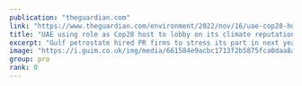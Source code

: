 ```yaml
---
publication: "theguardian.com"
link: "https://www.theguardian.com/environment/2022/nov/16/uae-cop28-host-lobby-climate-reputation-cop27"
title: "UAE using role as Cop28 host to lobby on its climate reputation"
excerpt: "Gulf petrostate hired PR firms to stress its part in next year’s climate summit before this year’s had begun"
image: "https://i.guim.co.uk/img/media/661584e9acbc1713f2b5875fca0daa8a7865b60c/0_84_7117_4272/master/7117.jpg?width=1200&height=630&quality=85&auto=format&fit=crop&overlay-align=bottom%2Cleft&overlay-width=100p&overlay-base64=L2ltZy9zdGF0aWMvb3ZlcmxheXMvdGctZGVmYXVsdC5wbmc&enable=upscale&s=a5db9141dfa8c730f1240d74e1ca27dd"
group: pro
rank: 0
---
```

